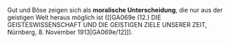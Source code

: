 
Gut und Böse zeigen sich als **moralische Unterscheidung**, die nur aus der geistigen Welt heraus möglich ist ([[GA069e (12.) DIE GEISTESWISSENSCHAFT UND DIE GEISTIGEN ZIELE UNSERER ZEIT, Nürnberg, 8. November 1913|GA069e/12]]).